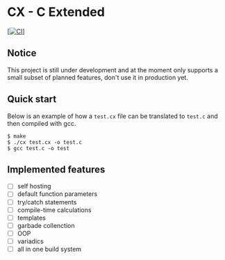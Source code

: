 # CX - C Extended

[[![CI](https://github.com/doleckijakub/cx/actions/workflows/build.yml/badge.svg)]](https://github.com/doleckijakub/cx/actions/workflows/build.yml)

## Notice

This project is still under development and at the moment only supports a small subset of planned features, don't use it in production yet.

<!-- ## Introducing CX

Unleash the Power of C, C++, and C# with Seamless Performance!

CX is a programming language that combines the best of C, C++, and C# without compromising performance. Designed for developers seeking the ultimate fusion of functionality and speed, CX's innovative compiler translates your code into native C, unlocking limitless possibilities.

Rocket Performance: With CX, you get the raw power of C, versatility of C++ and the elegance of C#. Experience lightning-fast execution and unleash your code's true potential without sacrificing efficiency.

Seamless Integration: CX effortlessly bridges the gap between languages. Not only does it already have familiar C-like syntax, it's also able to seamlessly interact with existing C, C++, and C# codebases, empowering you to build upon your existing projects and libraries.

Dynamic Code Generation: The CX compiler generates optimized C code, implementing non-native C functionality on the fly, tailoring it specifically to your needs.

Extensible Feature Set: CX offers an extensive range of features derived from C, C++, and C#, allowing you to leverage familiar constructs. From low-level memory management to high-level abstractions, CX empowers you to build anything from embedded systems to robust applications with ease.

Developer-Friendly Experience: CX maximises simplicity and ease-of-use. Unleash your creativity and build remarkable projects with a language designed by developers, for developers. -->

## Quick start

Below is an example of how a `test.cx` file can be translated to `test.c` and then compiled with gcc.

```console
$ make
$ ./cx test.cx -o test.c
$ gcc test.c -o test
```

## Implemented features


- [ ] self hosting
- [ ] default function parameters
- [ ] try/catch statements
- [ ] compile-time calculations
- [ ] templates
- [ ] garbade collenction
- [ ] OOP
- [ ] variadics
- [ ] all in one build system
